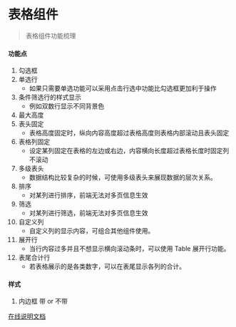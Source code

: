 # 表格组件
> 表格组件功能梳理

#### 功能点
1. 勾选框
2. 单选行
    + 如果只需要单选功能可以采用点击行选中功能比勾选框更加利于操作
2. 条件筛选行的样式显示
    + 例如双数行显示不同背景色
3. 最大高度
3. 表头固定
    + 表格高度固定时，纵向内容高度超过表格高度则表格内部滚动且表头固定
4. 表格列固定
    + 设定某列固定在表格的左边或右边，内容横向长度超过表格长度时固定列不滚动
6. 多级表头
    + 数据结构比较复杂的时候，可使用多级表头来展现数据的层次关系。
7. 排序
    + 对某列进行排序，前端无法对多页信息生效
8. 筛选
    + 对某列进行筛选，前端无法对多页信息生效
9. 自定义列
    + 自定义列的显示内容，可组合其他组件使用。
10. 展开行
    + 当行内容过多并且不想显示横向滚动条时，可以使用 Table 展开行功能。
11. 表尾合计行
    + 若表格展示的是各类数字，可以在表尾显示各列的合计。
#### 样式
1. 内边框 带 or 不带


[在线说明文档](http://element.eleme.io/#/zh-CN/component/table)
